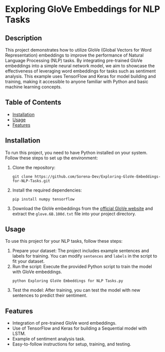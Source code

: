 # Exploring GloVe Embeddings for NLP Tasks

## Description
This project demonstrates how to utilize GloVe (Global Vectors for Word Representation) embeddings to improve the performance of Natural Language Processing (NLP) tasks. 
By integrating pre-trained GloVe embeddings into a simple neural network model, we aim to showcase the effectiveness of leveraging word embeddings for tasks such as sentiment analysis. 
This example uses TensorFlow and Keras for model building and training, making it accessible to anyone familiar with Python and basic machine learning concepts.

## Table of Contents
- [Installation](#installation)
- [Usage](#usage)
- [Features](#features)

## Installation
To run this project, you need to have Python installed on your system. Follow these steps to set up the environment:

1. Clone the repository:
   ```
   git clone https://github.com/Sorena-Dev/Exploring-GloVe-Embeddings-for-NLP-Tasks.git
   ```
2. Install the required dependencies:
   ```
   pip install numpy tensorflow
   ```
3. Download the GloVe embeddings from the [official GloVe website](http://nlp.stanford.edu/data/glove.6B.zip) and extract the `glove.6B.100d.txt` file into your project directory.

## Usage
To use this project for your NLP tasks, follow these steps:

1. Prepare your dataset: The project includes example sentences and labels for training. You can modify `sentences` and `labels` in the script to fit your dataset.
2. Run the script: Execute the provided Python script to train the model with GloVe embeddings.
   ```
   python Exploring GloVe Embeddings for NLP Tasks.py
   ```
3. Test the model: After training, you can test the model with new sentences to predict their sentiment.

## Features
- Integration of pre-trained GloVe word embeddings.
- Use of TensorFlow and Keras for building a Sequential model with LSTM.
- Example of sentiment analysis task.
- Easy-to-follow instructions for setup, training, and testing.
